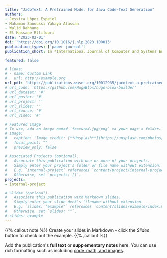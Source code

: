 ```yaml
---
title: "JaCoText: A Pretrained Model for Java Code-Text Generation"
authors:
- Jessica Lòpez Espejel
- Mahaman Sanoussi Yahaya Alassan
- Walid Dahhane
- El Hassane Ettifouri
date: '2023-02-01'
doi: 'https://doi.org/10.1016/j.nlp.2023.100013'
publication_types: ['paper-journal']
publication_short: In *International Journal of Computer and Systems Engineering*

featured: false

# links:
# - name: Custom Link
#   url: http://example.org
url_pdf: 'https://publications.waset.org/10012935/jacotext-a-pretrained-model-for-java-code-text-generation'
# url_code: 'https://github.com/HugoBlox/hugo-blox-builder'
# url_dataset: '#'
# url_poster: '#'
# url_project: ''
# url_slides: ''
# url_source: '#'
# url_video: '#'

# Featured image
# To use, add an image named `featured.jpg/png` to your page's folder. 
# image:
#   caption: 'Image credit: [**Unsplash**](https://unsplash.com/photos/s9CC2SKySJM)'
#   focal_point: ""
#   preview_only: false

# Associated Projects (optional).
#   Associate this publication with one or more of your projects.
#   Simply enter your project's folder or file name without extension.
#   E.g. `internal-project` references `content/project/internal-project/index.md`.
#   Otherwise, set `projects: []`.
projects:
- internal-project

# Slides (optional).
#   Associate this publication with Markdown slides.
#   Simply enter your slide deck's filename without extension.
#   E.g. `slides: "example"` references `content/slides/example/index.md`.
#   Otherwise, set `slides: ""`.
# slides: example
---
```


{{% callout note %}}
Create your slides in Markdown - click the *Slides* button to check out the example.
{{% /callout %}}

Add the publication's **full text** or **supplementary notes** here. You can use rich formatting such as including [code, math, and images](https://docs.hugoblox.com/content/writing-markdown-latex/).
